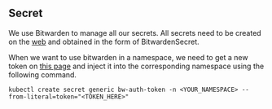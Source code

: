 ## Secret
We use Bitwarden to manage all our secrets. All secrets need to be created on the [web](https://vault.bitwarden.com/#/sm/56a05183-18ce-45c9-8035-b2dc0110db66) and obtained in the form of BitwardenSecret.

When we want to use bitwarden in a namespace, we need to get a new token on [this page](https://vault.bitwarden.com/#/sm/56a05183-18ce-45c9-8035-b2dc0110db66/machine-accounts/33581687-22d8-4d96-9523-b2dd01252a91/access) and inject it into the corresponding namespace using the following command.

```
kubectl create secret generic bw-auth-token -n <YOUR_NAMESPACE> --from-literal=token="<TOKEN_HERE>"
```
